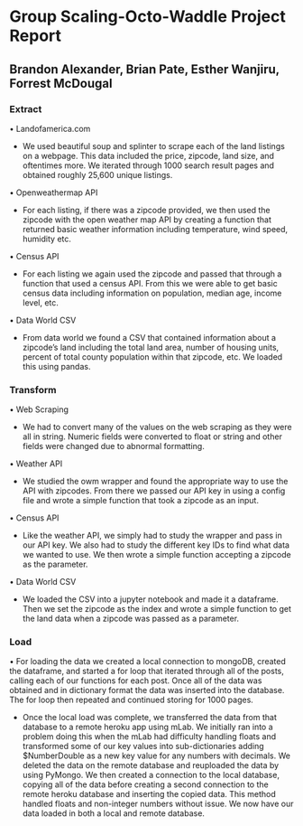 # Group Scaling-Octo-Waddle Project Report
## Brandon Alexander, Brian Pate, Esther Wanjiru, Forrest McDougal
### Extract
•	Landofamerica.com
  * We used beautiful soup and splinter to scrape each of the land listings on a webpage. This data included the price, zipcode, land size, and oftentimes more. We iterated through 1000 search result pages and obtained roughly 25,600 unique listings.

•	Openweathermap API
  * For each listing, if there was a zipcode provided, we then used the zipcode with the open weather map API by creating a function that returned basic weather information including temperature, wind speed, humidity etc.

•	Census API 
  * For each listing we again used the zipcode and passed that through a function that used a census API. From this we were able to get basic census data including information on population, median age, income level, etc.

•	Data World CSV 
  * From data world we found a CSV that contained information about a zipcode’s land including the total land area, number of housing units, percent of total county population within that zipcode, etc. We loaded this using pandas.

### Transform
•	Web Scraping 
  * We had to convert many of the values on the web scraping as they were all in string. Numeric fields were converted to float or string and other fields were changed due to abnormal formatting.

•	Weather API 
  * We studied the owm wrapper and found the appropriate way to use the API with zipcodes. From there we passed our API key in using a config file and wrote a simple function that took a zipcode as an input.

•	Census API 
  * Like the weather API, we simply had to study the wrapper and pass in our API key. We also had to study the different key IDs to find what data we wanted to use. We then wrote a simple function accepting a zipcode as the parameter.

•	Data World CSV 
  * We loaded the CSV into a jupyter notebook and made it a dataframe. Then we set the zipcode as the index and wrote a simple function to get the land data when a zipcode was passed as a parameter.

### Load
•	For loading the data we created a local connection to mongoDB, created the dataframe, and started a for loop that iterated through all of the posts, calling each of our functions for each post. Once all of the data was obtained and in dictionary format the data was inserted into the database. The for loop then repeated and continued storing for 1000 pages.

* Once the local load was complete, we transferred the data from that database to a remote heroku app using mLab. We initially ran into a problem doing this when the mLab had difficulty handling floats and transformed some of our key values into sub-dictionaries adding $NumberDouble as a new key value for any numbers with decimals. We deleted the data on the remote database and reuploaded the data by using PyMongo. We then created a connection to the local database, copying all of the data before creating a second connection to the remote heroku database and inserting the copied data. This method handled floats and non-integer numbers without issue. We now have our data loaded in both a local and remote database.

